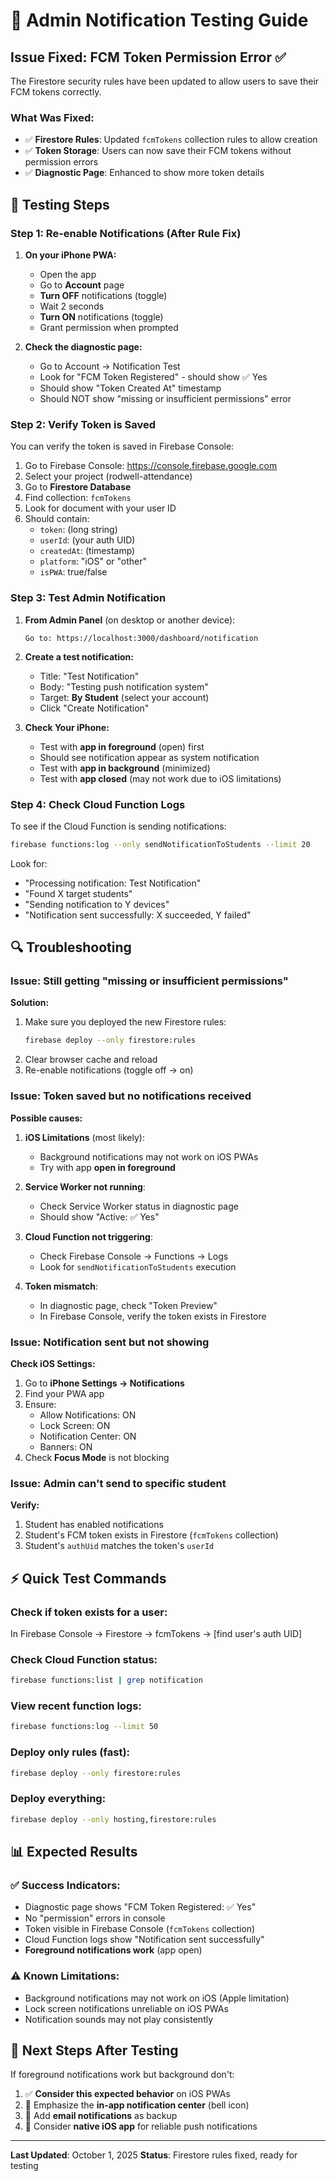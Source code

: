 # 🔧 Admin Notification Testing Guide

## Issue Fixed: FCM Token Permission Error ✅

The Firestore security rules have been updated to allow users to save their FCM tokens correctly.

### What Was Fixed:
- ✅ **Firestore Rules**: Updated `fcmTokens` collection rules to allow creation
- ✅ **Token Storage**: Users can now save their FCM tokens without permission errors
- ✅ **Diagnostic Page**: Enhanced to show more token details

## 📝 Testing Steps

### Step 1: Re-enable Notifications (After Rule Fix)

1. **On your iPhone PWA:**
   - Open the app
   - Go to **Account** page
   - **Turn OFF** notifications (toggle)
   - Wait 2 seconds
   - **Turn ON** notifications (toggle)
   - Grant permission when prompted

2. **Check the diagnostic page:**
   - Go to Account → Notification Test
   - Look for "FCM Token Registered" - should show ✅ Yes
   - Should show "Token Created At" timestamp
   - Should NOT show "missing or insufficient permissions" error

### Step 2: Verify Token is Saved

You can verify the token is saved in Firebase Console:

1. Go to Firebase Console: https://console.firebase.google.com
2. Select your project (rodwell-attendance)
3. Go to **Firestore Database**
4. Find collection: `fcmTokens`
5. Look for document with your user ID
6. Should contain:
   - `token`: (long string)
   - `userId`: (your auth UID)
   - `createdAt`: (timestamp)
   - `platform`: "iOS" or "other"
   - `isPWA`: true/false

### Step 3: Test Admin Notification

1. **From Admin Panel** (on desktop or another device):
   ```
   Go to: https://localhost:3000/dashboard/notification
   ```

2. **Create a test notification:**
   - Title: "Test Notification"
   - Body: "Testing push notification system"
   - Target: **By Student** (select your account)
   - Click "Create Notification"

3. **Check Your iPhone:**
   - Test with **app in foreground** (open) first
   - Should see notification appear as system notification
   - Test with **app in background** (minimized)
   - Test with **app closed** (may not work due to iOS limitations)

### Step 4: Check Cloud Function Logs

To see if the Cloud Function is sending notifications:

```bash
firebase functions:log --only sendNotificationToStudents --limit 20
```

Look for:
- "Processing notification: Test Notification"
- "Found X target students"
- "Sending notification to Y devices"
- "Notification sent successfully: X succeeded, Y failed"

## 🔍 Troubleshooting

### Issue: Still getting "missing or insufficient permissions"

**Solution:**
1. Make sure you deployed the new Firestore rules:
   ```bash
   firebase deploy --only firestore:rules
   ```
2. Clear browser cache and reload
3. Re-enable notifications (toggle off → on)

### Issue: Token saved but no notifications received

**Possible causes:**

1. **iOS Limitations** (most likely):
   - Background notifications may not work on iOS PWAs
   - Try with app **open in foreground**

2. **Service Worker not running**:
   - Check Service Worker status in diagnostic page
   - Should show "Active: ✅ Yes"

3. **Cloud Function not triggering**:
   - Check Firebase Console → Functions → Logs
   - Look for `sendNotificationToStudents` execution

4. **Token mismatch**:
   - In diagnostic page, check "Token Preview"
   - In Firebase Console, verify the token exists in Firestore

### Issue: Notification sent but not showing

**Check iOS Settings:**
1. Go to **iPhone Settings → Notifications**
2. Find your PWA app
3. Ensure:
   - Allow Notifications: ON
   - Lock Screen: ON
   - Notification Center: ON
   - Banners: ON
4. Check **Focus Mode** is not blocking

### Issue: Admin can't send to specific student

**Verify:**
1. Student has enabled notifications
2. Student's FCM token exists in Firestore (`fcmTokens` collection)
3. Student's `authUid` matches the token's `userId`

## ⚡ Quick Test Commands

### Check if token exists for a user:
In Firebase Console → Firestore → fcmTokens → [find user's auth UID]

### Check Cloud Function status:
```bash
firebase functions:list | grep notification
```

### View recent function logs:
```bash
firebase functions:log --limit 50
```

### Deploy only rules (fast):
```bash
firebase deploy --only firestore:rules
```

### Deploy everything:
```bash
firebase deploy --only hosting,firestore:rules
```

## 📊 Expected Results

### ✅ Success Indicators:
- Diagnostic page shows "FCM Token Registered: ✅ Yes"
- No "permission" errors in console
- Token visible in Firebase Console (`fcmTokens` collection)
- Cloud Function logs show "Notification sent successfully"
- **Foreground notifications work** (app open)

### ⚠️ Known Limitations:
- Background notifications may not work on iOS (Apple limitation)
- Lock screen notifications unreliable on iOS PWAs
- Notification sounds may not play consistently

## 🎯 Next Steps After Testing

If foreground notifications work but background don't:
1. ✅ **Consider this expected behavior** on iOS PWAs
2. 📱 Emphasize the **in-app notification center** (bell icon)
3. 📧 Add **email notifications** as backup
4. 📱 Consider **native iOS app** for reliable push notifications

---

**Last Updated**: October 1, 2025
**Status**: Firestore rules fixed, ready for testing
